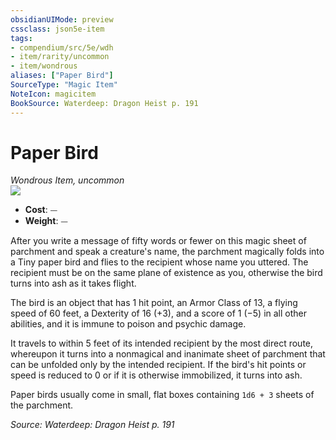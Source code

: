 ```yaml
---
obsidianUIMode: preview
cssclass: json5e-item
tags:
- compendium/src/5e/wdh
- item/rarity/uncommon
- item/wondrous
aliases: ["Paper Bird"]
SourceType: "Magic Item"
NoteIcon: magicitem
BookSource: Waterdeep: Dragon Heist p. 191
---
```

# Paper Bird
*Wondrous Item, uncommon*  
![](/2-Mechanics/CLI/items/img/paper-bird.webp#right)  

- **Cost**: ⏤
- **Weight**: ⏤

After you write a message of fifty words or fewer on this magic sheet of parchment and speak a creature's name, the parchment magically folds into a Tiny paper bird and flies to the recipient whose name you uttered. The recipient must be on the same plane of existence as you, otherwise the bird turns into ash as it takes flight.

The bird is an object that has 1 hit point, an Armor Class of 13, a flying speed of 60 feet, a Dexterity of 16 (+3), and a score of 1 (−5) in all other abilities, and it is immune to poison and psychic damage.

It travels to within 5 feet of its intended recipient by the most direct route, whereupon it turns into a nonmagical and inanimate sheet of parchment that can be unfolded only by the intended recipient. If the bird's hit points or speed is reduced to 0 or if it is otherwise immobilized, it turns into ash.

Paper birds usually come in small, flat boxes containing `1d6 + 3` sheets of the parchment.

*Source: Waterdeep: Dragon Heist p. 191*